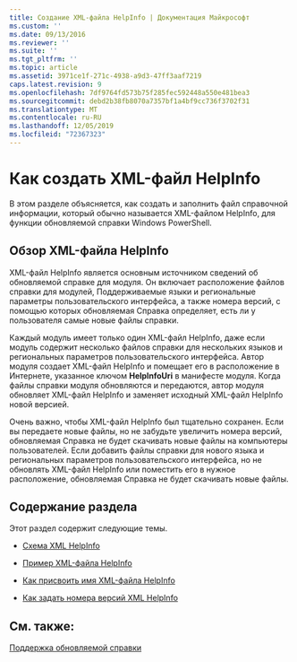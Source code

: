 ```yaml
---
title: Создание XML-файла HelpInfo | Документация Майкрософт
ms.custom: ''
ms.date: 09/13/2016
ms.reviewer: ''
ms.suite: ''
ms.tgt_pltfrm: ''
ms.topic: article
ms.assetid: 3971ce1f-271c-4938-a9d3-47ff3aaf7219
caps.latest.revision: 9
ms.openlocfilehash: 7df9764fd573b75f285fec592448a550e481bea3
ms.sourcegitcommit: debd2b38fb8070a7357bf1a4bf9cc736f3702f31
ms.translationtype: MT
ms.contentlocale: ru-RU
ms.lasthandoff: 12/05/2019
ms.locfileid: "72367323"
---
```

# <a name="how-to-create-a-helpinfo-xml-file"></a>Как создать XML-файл HelpInfo

В этом разделе объясняется, как создать и заполнить файл справочной информации, который обычно называется XML-файлом HelpInfo, для функции обновляемой справки Windows PowerShell.

## <a name="helpinfo-xml-file-overview"></a>Обзор XML-файла HelpInfo

XML-файл HelpInfo является основным источником сведений об обновляемой справке для модуля. Он включает расположение файлов справки для модулей, Поддерживаемые языки и региональные параметры пользовательского интерфейса, а также номера версий, с помощью которых обновляемая Справка определяет, есть ли у пользователя самые новые файлы справки.

Каждый модуль имеет только один XML-файл HelpInfo, даже если модуль содержит несколько файлов справки для нескольких языков и региональных параметров пользовательского интерфейса. Автор модуля создает XML-файл HelpInfo и помещает его в расположение в Интернете, указанное ключом **HelpInfoUri** в манифесте модуля. Когда файлы справки модуля обновляются и передаются, автор модуля обновляет XML-файл HelpInfo и заменяет исходный XML-файл HelpInfo новой версией.

Очень важно, чтобы XML-файл HelpInfo был тщательно сохранен. Если вы передаете новые файлы, но не забудьте увеличить номера версий, обновляемая Справка не будет скачивать новые файлы на компьютеры пользователей. Если добавить файлы справки для нового языка и региональных параметров пользовательского интерфейса, но не обновлять XML-файл HelpInfo или поместить его в нужное расположение, обновляемая Справка не будет скачивать новые файлы.

## <a name="in-this-section"></a>Содержание раздела

Этот раздел содержит следующие темы.

- [Схема XML HelpInfo](./helpinfo-xml-schema.md)

- [Пример XML-файла HelpInfo](./helpinfo-xml-sample-file.md)

- [Как присвоить имя XML-файла HelpInfo](./how-to-name-a-helpinfo-xml-file.md)

- [Как задать номера версий XML HelpInfo](./how-to-set-helpinfo-xml-version-numbers.md)

## <a name="see-also"></a>См. также:

[Поддержка обновляемой справки](./supporting-updatable-help.md)